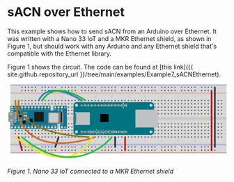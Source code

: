 # sACN over Ethernet

This example shows how to send sACN from an Arduino over Ethernet. It was written with a Nano 33 IoT and a MKR Ethernet shield, as shown in Figure 1, but should work with any Arduino and any Ethernet shield that's compatible with the Ethernet library. 

Figure 1 shows the circuit. The code can be found at [this link]({{ site.github.repository_url }}/tree/main/examples/Example7_sACNEthernet). 

[![Figure 1. Nano 33 IoT connected to a MKR Ethernet shield](Nano_33_MKR_ETH.png)](Nano_33_MKR_ETH.png)

_Figure 1. Nano 33 IoT connected to a MKR Ethernet shield_

